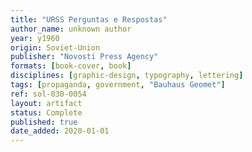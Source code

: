 ```yaml
---
title: "URSS Perguntas e Respostas"
author_name: unknown author
year: y1960
origin: Soviet-Union
publisher: "Novosti Press Agency"
formats: [book-cover, book]
disciplines: [graphic-design, typography, lettering]
tags: [propaganda, government, "Bauhaus Geomet"]
ref: sol-030-0054
layout: artifact
status: Complete
published: true
date_added: 2020-01-01
---
```

